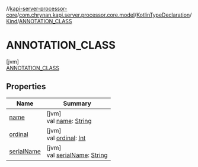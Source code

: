 //[kapi-server-processor-core](../../../../../index.md)/[com.chrynan.kapi.server.processor.core.model](../../../index.md)/[KotlinTypeDeclaration](../../index.md)/[Kind](../index.md)/[ANNOTATION_CLASS](index.md)

# ANNOTATION_CLASS

[jvm]\
[ANNOTATION_CLASS](index.md)

## Properties

| Name | Summary |
|---|---|
| [name](index.md#-372974862%2FProperties%2F-2055083147) | [jvm]<br>val [name](index.md#-372974862%2FProperties%2F-2055083147): [String](https://kotlinlang.org/api/latest/jvm/stdlib/kotlin/-string/index.html) |
| [ordinal](index.md#-739389684%2FProperties%2F-2055083147) | [jvm]<br>val [ordinal](index.md#-739389684%2FProperties%2F-2055083147): [Int](https://kotlinlang.org/api/latest/jvm/stdlib/kotlin/-int/index.html) |
| [serialName](../serial-name.md) | [jvm]<br>val [serialName](../serial-name.md): [String](https://kotlinlang.org/api/latest/jvm/stdlib/kotlin/-string/index.html) |
